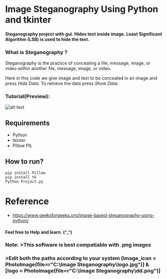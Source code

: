 # Image Steganography Using Python and tkinter

#### Steganography project with gui. Hides text inside image. Least Significant Algorithm (LSB) is used to hide the text.

###  What is Steganography ?
Steganography is the practice of concealing a file, message, image, or video within another file, message, image, or video.


Here in this code we give image and text to be concealed in an image and press *Hide Data*. To  retrieve the data press *Show Data*.

### Tutorial(Preview):

![alt text](https://github.com/Yuvang-24/Image-Steganography/blob/main/Project/Preview/preview.gif)

 ## Requirements
 * Python
 * tkinter
 * Pillow PIL 

 ## How to run?
 ```
 pip install Pillow
 pip install tk
 Python Project.py
 ```

# Reference
* https://www.geeksforgeeks.org/image-based-steganography-using-python/

#### Feel free to Help and learn. (^_^)
### Note: >This software is best compatiable with .png images 
###       >Edit both the paths according to your system [image_icon = PhotoImage(file=r"C:\Image Steganography\logo.jpg")] & [logo = PhotoImage(file=r"C:\Image Steganography\dd.png")]
        
